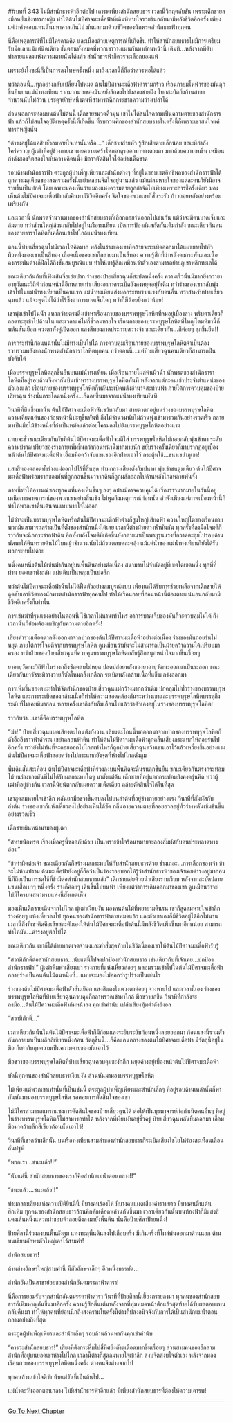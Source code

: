 ##บทที่ 343 ไม่มีสำนักธารฟ้าอีกต่อไป เคารพเพียงสำนักสยบธาร
เวลานี้วิกฤตคับขัน เพราะเด็กชายลงมือหยั่งเชิงทารกหญิง ทำให้ต้นไม้ปีศาจมะเดื่อฟ้าที่เดิมทีหายใจรวยรินกลับมามีพลังชีวิตอีกครั้ง เพียงแต่ว่าค่าตอบแทนนั้นมหาศาลเกินไป มันแลกมาด้วยชีวิตของนักพรตสำนักธารฟ้าทุกคน

นี่คือเหตุการณ์ที่ไม่มีใครคาดคิด และเนื่องด้วยเหตุการณ์นี้เกิดขึ้น ทำให้สำนักสยบธารไม่มีการเตรียมรับมือเลยแม้แต่นิดเดียว ขั้นตอนทั้งหมดที่พวกเขาวางแผนกันมาก่อนหน้านี้ เดิมที...หลังจากที่ดับทำลายแมลงแห่งความตายนั่นได้แล้ว สำนักธารฟ้าก็ควรจะเลือกยอมแพ้

เพราะยังไงซะนี่ก็เป็นการลงโทษครั้งหนึ่ง มาถึงเวลานี้ก็ถือว่าควรพอได้แล้ว

ทว่าตอนนี้...ทุกอย่างกลับเปลี่ยนไปหมด ต้นไม้ปีศาจมะเดื่อฟ้าคำรามกร้าว เรือนกายมโหฬารของมันลุกขึ้นยืนบนแม่น้ำทงเทียน รากมากมายของมันหยั่งลึกลงไปยังสองชายฝั่ง โบกสะบัดกิ่งก้านสาขาจำนวนนับไม่ถ้วน ประดุจยักษ์หนึ่งตนที่สามารถฉีกกระชากความว่างเปล่าได้

ส่วนนอกกระท่อมบนต้นไม้ต้นนี้ เด็กชายขมวดคิ้วมุ่น เขาไม่ได้สนใจความเป็นความตายของสำนักธารฟ้า แล้วก็ไม่สนใจอุบัติเหตุครั้งนี้ที่เกิดขึ้น ที่รบกวนศึกของสำนักสยบธารในครั้งนี้ก็เพราะเขาสนใจแค่ทารกหญิงนั่น

“ดำรงอยู่ได้แค่สิบชั่วลมหายใจเท่านั้นหรือ...” เด็กชายส่ายหัว รู้สึกเสียดายเล็กน้อย ขณะที่กำลังใคร่ครวญ ผู้เฒ่าที่อยู่ข้างกายเขาเผยความเศร้าโศกอาดูรออกมาทางดวงตา มากด้วยความขมขื่น เหมือนกำลังสองจิตสองใจกับความคิดหนึ่ง มิอาจตัดสินใจได้อย่างเด็ดขาด

รอบด้านสำนักธารฟ้า ตระกูลผู้บำเพ็ญเพียรและสำนักต่างๆ ที่อยู่ในขอบเขตอิทธิพลของสำนักธารฟ้าได้ถูกความดุเดือดของสงครามครั้งนี้เขย่าคลอนจิตใจอยู่นานแล้ว แม้แต่ลมหายใจของแต่ละคนก็ยังมิอาจราบรื่นเป็นปกติ โดยเฉพาะมองเห็นว่าแมลงแห่งความตายถูกกำจัดไปเพียงเพราะการชี้ครั้งเดียว มองเห็นต้นไม้ปีศาจมะเดื่อฟ้ากลับคืนมามีชีวิตอีกครั้ง จิตใจของพวกเขาก็สั่นระรัว ก้าวถอยหลังอย่างพร้อมเพรียงกัน

และเวลานี้ นักพรตจำนวนมากของสำนักสยบธารก็เลือกถอยร่นออกไปเช่นกัน แม้ว่าจะมีคนบาดเจ็บและล้มตาย ทว่าส่วนใหญ่ล้วนกลับไปอยู่ในเรือทงเทียน เปิดการป้องกันสกัดกั้นเต็มกำลัง ขณะเดียวกันคนของสายธาราโลหิตก็เคลื่อนเข้าไปใกล้แม่น้ำทงเทียน

ตอนนี้ป๋ายเสี่ยวฉุนไม่มีเวลาให้คิดมาก พลังในร่างของเขาที่คล้ายจะระเบิดออกมาได้แผ่ขยายไปทั่ว ผิวหนังของเขาเป็นสีทอง เลือดเนื้อของเขาก็กลายมาเป็นสีทอง ความรู้สึกที่ว่าหนังคงกระพันและเนื้อคงกระพันต่างก็ฝึกได้ถึงขั้นสมบูรณ์แบบ ทำให้เขารู้สึกเหมือนว่าตัวเองสามารถย้ายภูเขาพลิกทะเลได้

ขณะเดียวกันกับที่เฟิงเสินจื่อเอ่ยปาก ร่างของป๋ายเสี่ยวฉุนก็สะบัดหนึ่งครั้ง ความเร็วนั้นมีมากยิ่งกว่ายาอายุวัฒนะวิถีฟ้าก่อนหน้านี้อีกหลายเท่า เสียงอากาศระเบิดยังคงหยุดอยู่ที่เดิม ทว่าร่างของเขากลับพุ่งเข้าไปในแม่น้ำทงเทียนเป็นคนแรก แม่น้ำทงเทียนส่งผลกระทบร้ายแรงกับคนอื่น ทว่าสำหรับป๋ายเสี่ยวฉุนแล้ว แม้จะพูดไม่ได้ว่าไร้ซึ่งอาการบาดเจ็บใดๆ ทว่าก็มีน้อยยิ่งกว่าน้อย!

เขาพุ่งเข้าไปในน้ำ แหวกว่ายตรงดิ่งเข้าหาเรือนกายของบรรพบุรุษโลหิตที่จมอยู่เบื้องล่าง พริบตาเดียวก็ลอดทะลุเข้าไปด้านใน และเวลาแค่ไม่กี่ชั่วลมหายใจ เรือนกายของบรรพบุรุษโลหิตที่ใหญ่โตมหึมานี้ก็พลันสั่นเยือก ดวงตาทั้งคู่เปิดออก แสงสีทองสาดประกายสว่างจ้า ขณะเดียวกัน...ก็ค่อยๆ ลุกขึ้นยืน!!

การกระทำนี้ก่อนหน้านั้นไม่มีทางเป็นไปได้ การควบคุมเรือนกายของบรรพบุรุษโลหิตจำเป็นต้องรวบรวมพลังของนักพรตสำนักธาราโลหิตทุกคน ทว่าตอนนี้...แค่ป๋ายเสี่ยวฉุนคนเดียวก็สามารถฝืนบังคับได้

เมื่อบรรพบุรุษโลหิตลุกขึ้นยืนบนแม่น้ำทงเทียน เมื่อเรือนกายโผล่พ้นผิวน้ำ นักพรตของสำนักธาราโลหิตที่อยู่รอบด้านจึงพากันบินเข้าหาร่างบรรพบุรุษโลหิตทันที หลังจากแต่ละคนเข้าประจำตำแหน่งของตัวเองแล้ว เรือนกายของบรรพบุรุษโลหิตก็พลันระเบิดพลังอำนาจสะท้านฟ้า ภายใต้การควบคุมของป๋ายเสี่ยวฉุน ร่างนั้นกระโดดหนึ่งครั้ง...ก็ลอยขึ้นมาจากแม่น้ำทงเทียนทันที

วินาทีที่บินขึ้นมานั้น ต้นไม้ปีศาจมะเดื่อฟ้าหันขวับกลับมา สายตาตกอยู่บนร่างของบรรพบุรุษโลหิต ความเคียดแค้นของก่อนหน้านี้ปะทุขึ้นทันที กิ่งไม้จำนวนนับไม่ถ้วนพุ่งเข้ามารวมกันอย่างรวดเร็ว กลายมาเป็นมือไม้ข้างหนึ่งที่กำเป็นหมัดแล้วต่อยโครมลงไปยังบรรพบุรุษโลหิตอย่างแรง

แทบจะชั่วขณะเดียวกันกับที่ต้นไม้ปีศาจมะเดื่อฟ้าโจมตีใส่ บรรพบุรุษโลหิตไม่ถอยกลับพุ่งเข้าหา ระดับความปราดเปรียวของร่างกายเพิ่มขึ้นกว่าก่อนหน้านี้มากมายนัก ขยับร่างครั้งเดียวก็มาปรากฏอยู่เบื้องหน้าต้นไม้ปีศาจมะเดื่อฟ้า เอื้อมมือคว้าจับแขนของอีกฝ่ายเอาไว้ กระตุ้นใช้...ชนาเขย่าภูเขา!

แสงสีทองตลอดทั้งร่างแผ่ออกไปไร้ที่สิ้นสุด ท่ามกลางเสียงดังกัมปนาท พุ่งเข้าชนตูมเดียว ต้นไม้ปีศาจมะเดื่อฟ้าพร้อมรากของมันที่ถูกถอนขึ้นมาจากดินก็ถูกผลักออกไปด้านหลังไกลหลายพันจั้ง

ภาพนี้ทำให้อารมณ์ของทุกคนที่มองเห็นขึ้นๆ ลงๆ อย่างมิอาจควบคุมได้ เรื่องราวมากมายในวันนี้อยู่เหนือการคาดการณ์ของพวกเขาอย่างสิ้นเชิง ไม่พูดถึงเหตุการณ์ก่อนนั้น ลำพังเพียงแค่ภาพเบื้องหน้านี้ก็ทำให้พวกเขาตื่นเต้นจนแทบหายใจไม่ออก

ไม่ว่าจะเป็นบรรพบุรุษโลหิตหรือต้นไม้ปีศาจมะเดื่อฟ้าต่างก็สูงใหญ่เสียดฟ้า ความใหญ่โตของเรือนกายพวกมันสามารถสร้างเป็นที่ตั้งของสำนักหนึ่งได้เลย เวลานี้ต่างฝ่ายต่างห้ำหั่นกัน ทุกครั้งที่ลงมือโจมตีก็ราวกับจะฉีกกระชากฟ้าดิน อีกทั้งพลังโจมตีที่เกิดขึ้นยังกลายมาเป็นพายุรุนแรงที่กวาดตะลุยไปรอบด้าน พัดพาให้ดินทรายต้นไม้ใบหญ้าจำนวนนับไม่ถ้วนตลบคละคลุ้ง แม้แต่น้ำของแม่น้ำทงเทียนก็ยังได้รับผลกระทบไปด้วย

หนึ่งคนหนึ่งต้นไม้เข่นฆ่ากันอยู่บนพื้นดินอย่างต่อเนื่อง สนามรบไม่จำกัดอยู่ที่เขตใดเขตหนึ่ง ทุกที่ที่ผ่าน ยอดเขาพังถล่ม แผ่นดินเป็นหลุมเป็นบ่อลึก

ทว่าต้นไม้ปีศาจมะเดื่อฟ้านั่นไม่ได้ฟื้นตัวอย่างสมบูรณ์แบบ เพียงแค่ได้รับการช่วยเหลือจากเด็กชายให้ดูดซับเอาชีวิตของนักพรตสำนักธารฟ้าทุกคนไป ทำให้เรือนกายที่ก่อนหน้านี้ต้องตายแน่นอนกลับมามีชีวิตอีกครั้งก็เท่านั้น

การเข่นฆ่าที่รุนแรงอย่างในตอนนี้ ใช้เวลาไม่นานเท่าไหร่ อาการบาดเจ็บของมันก็จะควบคุมไม่ได้ ถึงเวลานั้นก็ย่อมต้องเผชิญกับความตายอีกครั้ง!

เสียงคำรามเดือดดาลดังออกมาจากปากของต้นไม้ปีศาจมะเดื่อฟ้าอย่างต่อเนื่อง ร่างของมันถอยร่นไม่หยุด ภายใต้การโจมตีจากบรรพบุรุษโลหิต ดูเหมือนว่ามันจะไม่สามารถเป็นฝ่ายคว้าความได้เปรียบมาครอง ทว่าฝ่ายของป๋ายเสี่ยวฉุนที่ควบคุมบรรพบุรุษโลหิตกลับรู้สึกสนุกหนำใจมากขึ้นเรื่อยๆ

ยาอายุวัฒนะวิถีฟ้าในร่างกลิ้งซัดตลบไม่หยุด ปลดปล่อยพลังของยาอายุวัฒนะออกมาเป็นระลอก ขณะเดียวกันยาวัชระมิวางวายก็ซัดโหมกลิ้งเกลือก ระเบิดพลังกล้ามเนื้อที่แข็งแกร่งออกมา

การเพิ่มขึ้นของตบะทำให้จิตสำนึกของป๋ายเสี่ยวฉุนแผ่กว้างมากกว่าเดิม ปกคลุมไปทั่วร่างของบรรพบุรุษโลหิต และการระเบิดของกล้ามเนื้อก็ทำให้ความสอดคล้องกันระหว่างเขาและบรรพบุรุษโลหิตบรรลุถึงระดับที่ไม่เคยมีมาก่อน หลายครั้งเขาถึงกับลืมเลือนไปแล้วว่าตัวเองอยู่ในร่างของบรรพบุรุษโลหิต!

ราวกับว่า...เขาก็คือบรรพบุรุษโลหิต

“ฆ่า!” ป๋ายเสี่ยวฉุนแผดเสียงตะโกนดังกังวาน เสียงตะโกนนี้พอออกมาจากปากของบรรพบุรุษโลหิตก็ดังอื้ออึงราวฟ้าคำรณ เขย่าคลอนฟ้าดิน ทำให้ต้นไม้ปีศาจมะเดื่อฟ้าถูกคลื่นเสียงกระแทกให้ถอยร่นไปอีกครั้ง ทว่ายังไม่ทันที่จะถอยออกไปไกลเท่าไหร่ก็ถูกป๋ายเสี่ยวฉุนคว้าแขนเอาไว้แล้วเหวี่ยงขึ้นอย่างแรง ต้นไม้ปีศาจมะเดื่อฟ้าลอยคว้างไปกระแทกยังจุดที่ห่างไปไกลดังตูม

พื้นดินสั่นสะเทือน ต้นไม้ปีศาจมะเดื่อฟ้าที่ร่วงลงบนพื้นคิดจะดิ้นรนลุกขึ้นยืน ขณะเดียวกันตรงกระท่อมไม้บนร่างของมันที่ไม่ได้รับผลกระทบใดๆ มาตั้งแต่ต้น เด็กชายที่อยู่นอกกระท่อมยังคงครุ่นคิด ทว่าผู้เฒ่าที่อยู่ข้างกัน เวลานี้นัยน์ตากลับเผยความเด็ดเดี่ยว คล้ายตัดสินใจได้ในที่สุด

เขาสูดลมหายใจเข้าลึก พลันยกมือขวาขึ้นตบลงไปบนลำต้นที่อยู่ข้างกายอย่างแรง วินาทีที่สัมผัสกับลำต้น ร่างของเขาก็แห้งเหี่ยวลงไปอย่างเห็นได้ชัด กลิ่นอายความตายที่ลอยอวลอยู่ทั่วร่างพลันเข้มข้นขึ้นอย่างรวดเร็ว

เด็กชายผินหน้ามามองผู้เฒ่า

“สหายนักพรต เรื่องเมื่อครู่นี้ขออภัยด้วย เป็นเพราะข้าใจร้อนหมายจะลองสัมผัสกับคนประหลาดทางอ้อม”

“ข้าทำผิดต่อเจ้า ขณะเดียวกันก็สร้างผลกระทบให้กับสำนักสยบธารด้วย ช่างเถอะ...การเลือกของเจ้า ข้าจะไม่ห้ามปราม ต้นมะเดื่อฟ้ายังอยู่ก็ถือว่าเป็นร่องรอยบอกให้รู้ว่าสำนักธารฟ้าของเจ้าเคยดำรงอยู่มาก่อน นี่ก็ถือเป็นการชดใช้ที่ข้ามีต่อสำนักสยบธารแล้ว” เด็กชายเอ่ยด้วยน้ำเสียงราบเรียบ หลังจากสะบัดปลายแขนเสื้อเบาๆ หนึ่งครั้ง ร่างก็ค่อยๆ เดินขึ้นไปบนฟ้า เพียงแต่ว่าการเดินออกมาของเขา ดูเหมือนว่าจะไม่มีใครบนสนามรบแห่งนี้สังเกตเห็น

มองเห็นเด็กชายเดินจากไปไกล ผู้เฒ่าเงียบงัน มองคนต้นไม้ที่พยายามดิ้นรน เขาก็สูดลมหายใจเข้าลึก ร่างค่อยๆ แห้งเหี่ยวลงไป ทุกคนของสำนักธารฟ้าตายหมดแล้ว และตัวเขาเองก็มีชีวิตอยู่ได้อีกไม่นาน เวลานี้สิ่งที่เขาคิดคือเสียสละตัวเองให้ต้นไม้ปีศาจมะเดื่อฟ้าต้นนี้มีพลังชีวิตเพิ่มขึ้นมาอีกหน่อย สามารถทำให้มัน...ดำรงอยู่ต่อไปได้

ขณะเดียวกัน เขาก็ได้ถ่ายทอดเจตจำนงและคำสั่งสุดท้ายในชีวิตนี้ของเขาให้ต้นไม้ปีศาจมะเดื่อฟ้ารับรู้

“สวามิภักดิ์ต่อสำนักสยบธาร...นับแต่นี้ไปจงปกป้องสำนักสยบธาร เช่นเดียวกับที่เจ้าเคย...ปกป้องสำนักธารฟ้า!” ผู้เฒ่าพึมพำเสียงเบา ร่างกายที่แห้งเหี่ยวค่อยๆ หลอมรวมเข้าไปในต้นไม้ปีศาจมะเดื่อฟ้า กลายร่างเป็นคนต้นไม้ตนหนึ่งที่...แทบจะมองไม่ออกว่ารูปร่างเป็นเช่นไร

ร่างของต้นไม้ปีศาจมะเดื่อฟ้าตัวสั่นเยือก แสงสีแดงในดวงตาค่อยๆ จางหายไป และเวลานี้เอง ร่างของบรรพบุรุษโลหิตที่ป๋ายเสี่ยวฉุนควบคุมก็ถลาพรวดเข้ามาใกล้ มือขวายกขึ้น วินาทีที่กำลังจะลงมือ...ต้นไม้ปีศาจมะเดื่อฟ้าก้มหน้าลง คุกเข่าคำนับ เปล่งเสียงทุ้มต่ำดังอึงอล

“สวามิภักดิ์...”

เวลาเดียวกันนั้นในต้นไม้ปีศาจมะเดื่อฟ้าก็มีก้อนแสงระยิบระยับก้อนหนึ่งลอยออกมา ก้อนแสงนี้รวมตัวกันกลายมาเป็นผลึกสีเขียวหนึ่งก้อน วัตถุชิ้นนี้...ก็คือแกนกลางของต้นไม้ปีศาจมะเดื่อฟ้า มีวัตถุนี้อยู่ในมือ ก็เท่ากับกุมความเป็นความตายของมันเอาไว้

มือขวาของบรรพบุรุษโลหิตที่ป๋ายเสี่ยวฉุนควบคุมชะงักกึก หยุดค้างอยู่เบื้องหน้าต้นไม้ปีศาจมะเดื่อฟ้า

บัดนี้ทุกคนของสำนักสยบธารเงียบงัน ล้วนหันมามองบรรพบุรุษโลหิต

ไม่เพียงแต่พวกเขาเท่านั้นที่เป็นเช่นนี้ ตระกูลผู้บำเพ็ญเพียรและสำนักเล็กๆ ที่อยู่รอบด้านเหล่านั้นก็พากันหันมามองบรรพบุรุษโลหิต รอคอยการตัดสินใจของเขา

ไม่มีใครสามารถแทรกแซงการตัดสินใจของป๋ายเสี่ยวฉุนได้ ต่อให้เป็นบุรพาจารย์ก่อกำเนิดคนอื่นๆ ที่อยู่ในร่างบรรพบุรุษโลหิตก็ไม่สามารถทำได้ หลังจากที่เงียบงันอยู่ชั่วครู่ ป๋ายเสี่ยวฉุนพลันยิ้มออกมา เอื้อมมือมาคว้าผลึกสีเขียวก้อนนั้นเอาไว้!

วินาทีที่เขาคว้าผลึกนั้น บนเรือทงเทียนสามลำของสำนักสยบธารก็ระเบิดเสียงไชโยโห่ร้องสะเทือนเลือนลั่นปฐพี

“พวกเรา...ชนะแล้ว!!”

“นับแต่นี้ สำนักสยบธารของเราก็คือสำนักแม่น้ำตอนกลาง!!”

“ชนะแล้ว...ชนะแล้ว!!”

ท่ามกลางเสียงแห่งความปิติยินดีนี้ มีบางคนร้องไห้ มีบางคนแผดเสียงคำรามยาว มีบางคนตื่นเต้นฮึกเหิม ทุกคนของสำนักสยบธารล้วนคึกคักเดือดพล่านกันขึ้นมา เวลาเดียวกันนั้นบนท้องฟ้าก็มีแสงสีแดงเส้นหนึ่งแหวกผ่าขอบฟ้าลอยดิ่งลงมายังพื้นดิน นั่นคือป้ายศิลาป้ายหนึ่ง!

ป้ายศิลานี้ร่วงลงบนพื้นดังตูม แทงทะลุพื้นดินลงไปเกือบครึ่ง มีเกินครึ่งที่โผล่พ้นออกมาด้านนอก ด้านบนเขียนอักษรตัวใหญ่เอาไว้สามคำ!

สำนักสยบธาร!

ด้านล่างอักษรใหญ่สามคำนี้ มีตัวอักษรเล็กๆ อีกหนึ่งบรรทัด...

สำนักอันเป็นสาขาย่อยของสำนักอันตมรรคาฟ้าดารา!

นี่คือการยอมรับจากสำนักอันตมรรคาฟ้าดารา วินาทีที่ป้ายศิลานี้เยื้องกรายลงมา ทุกคนของสำนักสยบธารก็เหิมหาญกันขึ้นมาอีกครั้ง ความรู้สึกตื่นเต้นหลังจากที่ทุ่มหมดหน้าตักแล้วสุดท้ายได้รับผลตอบแทนกลับคืนมา ทำให้ทุกคนที่ย้อนนึกถึงสงครามในครั้งนี้ต่างก็ปลงอนิจจังกับการได้เป็นสำนักแม่น้ำตอนกลางอย่างถึงที่สุด

ตระกูลผู้บำเพ็ญเพียรและสำนักเล็กๆ รอบด้านล้วนพากันคุกเข่าคำนับ

“คารวะสำนักสยบธาร!” เสียงที่ดังกระหึ่มไปสี่ทิศยิ่งดังดุเดือดมากขึ้นเรื่อยๆ ส่วนสามคนของอีกสามสำนักที่อยู่บนยอดเขาห่างไปไกล เวลานี้ต่างก็สูดลมหายใจเข้าลึก สงบจิตสงบใจตัวเอง หลังจากมองเรือนกายของบรรพบุรุษโลหิตหนึ่งครั้ง ต่างคนจึงต่างจากไป

ทุกคนล้วนเข้าใจดีว่า นับแต่วันนี้เป็นต้นไป...

แม่น้ำตะวันออกตอนกลาง ไม่มีสำนักธารฟ้าอีกแล้ว มีเพียงสำนักสยบธารที่ต้องให้ความเคารพ!

------


[Go To Next Chapter]( ./18.md)